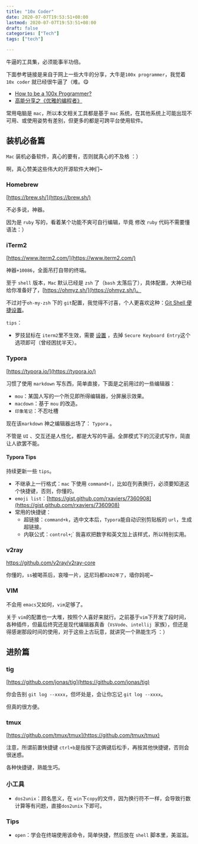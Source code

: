 ```yaml
---
title: "10x Coder"
date: 2020-07-07T19:53:51+08:00
lastmod: 2020-07-07T19:53:51+08:00
draft: false
categories: ["Tech"]
tags: ["tech"]

---
```


牛逼的工具集，必须能事半功倍。

下面参考链接是来自于网上一些大牛的分享，大牛是`100x programmer`，我觉着 `10x coder` 就已经很牛逼了（难。:yum:

* [How to be a 100x Programmer?](https://crispgm.com/page/how-to-be-a-100x-programmer.html)
* [高能分享之《优雅的编程者》](http://xiaorui.cc/archives/6643)

常用电脑是 `mac`，所以本文相关工具都是基于 `mac` 系统，在其他系统上可能出现不可用、或使用姿势有差别，但更多的都是可跨平台使用软件。

## 装机必备篇

`Mac` 装机必备软件，真心的要有，否则就真心的不及格 ：）

啊，真心赞美这些伟大的开源软件大神们~

### Homebrew

[https://brew.sh/](https://brew.sh/)

不必多说，神器。

因为是 `ruby` 写的，看着某个功能不爽可自行编辑，毕竟 修改 `ruby` 代码不需要懂语法：）

### iTerm2

[https://www.iterm2.com/](https://www.iterm2.com/)

神器`+10086`，全面吊打自带的终端。

至于 `shell` 版本，`Mac` 默认已经是 `zsh` 了（`bash` 太落后了），具体配置，大神已经给你准备好了，[https://ohmyz.sh/](https://ohmyz.sh/)。

不过对于`oh-my-zsh` 下的 `git`配置，我觉得不讨喜，个人更喜欢这种：[Git Shell 便捷设置](https://liuyu121.github.io/post/git-shell-config/)。

`tips`：

* 罗技鼠标在 `iterm2`里不生效，需要 [设置](https://mikebuss.com/2019/12/30/logitech-scrolling/) ，去掉 `Secure Keyboard Entry`这个选项即可（曾经困扰半天）。

### Typora

[https://typora.io/](https://typora.io/)

习惯了使用 `markdown` 写东西，简单直接，下面是之前用过的一些编辑器：

* `mou`：某国人写的一个所见即所得编辑器，分屏展示效果。
* `macdown`：基于 `mou` 的改造。
* `印象笔记`：不忍吐槽 

现在该`markdown` 神之编辑器出场了： `Typora` 。

不管是 `UI` 、交互还是人性化，都是大写的牛逼。全屏模式下的沉浸式写作，简直让人欲罢不能。

#### Typora Tips

持续更新一些 `tips`。

* 不继承上一行格式：`mac` 下使用 `command+[`，比如在列表换行，必须要知道这个快捷键，否则，你懂的。
* `emoji list`：[https://gist.github.com/rxaviers/7360908](https://gist.github.com/rxaviers/7360908)
* 常用的快捷键：
  * 超链接：`command+k`，选中文本后，`Typora`能自动识别剪贴板的 `url`，生成超链接。
  * 内联公式：`control+`;` 我喜欢把数字和英文加上该样式，所以特别实用。

### v2ray

https://github.com/v2ray/v2ray-core

你懂的，`ss`被喝茶后，哀嚎一片，这尼玛都`0202年了`，墙你妈呢~

### VIM

不会用 `emacs`又如何，`vim`足够了。

关于 `vim`的配置也一大堆，按照个人喜好来就行。之前基于`vim`下开发了段时间，各种插件，但最后终究还是现代编辑器真香（`VsVode`、`intellij `家族），但还是得感谢那段时间的使用，对于这些上古玩意，就讲究一个熟能生巧 ：）

## 进阶篇

### tig

[https://github.com/jonas/tig](https://github.com/jonas/tig)

你会告别 `git log --xxxx`，但坏处是，会让你忘记 `git log --xxxx`。

但真的很方便。

### tmux

[https://github.com/tmux/tmux](https://github.com/tmux/tmux)

注意，所谓前置快捷键 `ctrl+b`是指按下这俩键后松手，再按其他快捷键，否则会很迷惑。

各种快捷键，熟能生巧。

### 小工具

* `dos2unix`：顾名思义，在 `win`下`copy`的文件，因为换行符不一样，会导致行数计算等有问题，直接`dos2unix` 下即可。

### Tips

* `open`：学会在终端使用该命令，简单快捷，然后放在 `shell` 脚本里，美滋滋。



